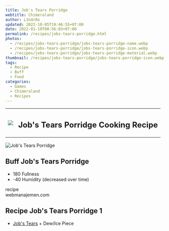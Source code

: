 ```yaml
---
title: Job's Tears Porridge
webtitle: Chimeraland
author: L3n4r0x
updated: 2022-10-05T19:46:55+07:00
date: 2022-01-10T00:56:03+07:00
permalink: /recipes/jobs-tears-porridge.html
photos:
  - /recipes/jobs-tears-porridge/jobs-tears-porridge-name.webp
  - /recipes/jobs-tears-porridge/jobs-tears-porridge-icon.webp
  - /recipes/jobs-tears-porridge/jobs-tears-porridge-material.webp
thumbnail: /recipes/jobs-tears-porridge/jobs-tears-porridge-icon.webp
tags:
  - Recipe
  - Buff
  - Food
categories:
  - Games
  - Chimeraland
  - Recipes
---
```


<section id="bootstrap-wrapper"><link rel="stylesheet" href="https://cdn.statically.io/gh/dimaslanjaka/Web-Manajemen/40ac3225/css/bootstrap-4.5-wrapper.css"/><div class="row mb-2"><div class="col-md-12 mb-2"><table class="table" id="post-info"><tbody><tr><td><img class="d-inline-block me-2" src="/chimeraland/recipes/jobs-tears-porridge/jobs-tears-porridge-icon.webp" width="auto" height="auto"/></td><td><h1 class="fs-5">Job&#x27;s Tears Porridge Cooking Recipe</h1></td></tr></tbody></table></div></div><div class="card mb-2"><div class="row g-0"><div class="col-sm-4 position-relative mb-2"><img src="/chimeraland/recipes/jobs-tears-porridge/jobs-tears-porridge-material.webp" class="card-img fit-cover w-100 h-100" alt="Job&#x27;s Tears Porridge" data-fancybox="true"/></div><div class="col-sm-8 mb-2"><div class="card-body"><h2 class="card-title fs-5">Buff Job&#x27;s Tears Porridge</h2><div class="card-text"><ul><li>180 Fullness</li><li>-40 Humidity (decreased over time)</li></ul></div><span class="badge rounded-pill bg-dark">recipe</span></div><div class="card-footer text-end text-muted">webmanajemen.com</div></div></div></div><div class="row mb-2"><div class="col-12 col-lg-6 recipe-item mb-2"><div class="card"><div class="card-body"><h2 class="card-title fs-5">Recipe Job&#x27;s Tears Porridge 1</h2><div class="card-text"><ul><li><a class="text-decoration-none" href="/chimeraland/materials/job&#x27;s-tears.html">Job&#x27;s Tears</a><span> + </span>Dew/Ice Piece</li></ul></div></div></div></div></div></section>